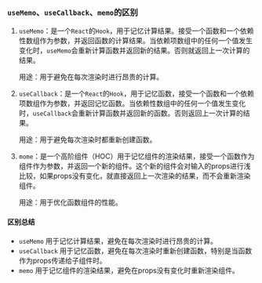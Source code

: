 ### `useMemo`、`useCallback`、`memo`的区别

1. `useMemo`：是一个`React`的`Hook`，用于记忆计算结果。接受一个函数和一个依赖性数组作为参数，并返回函数的计算结果。当依赖项数组中的任何一个值发生变化时，`useMemo`会重新计算函数并返回新的结果。否则就返回上一次计算的结果。

   用途：用于避免在每次渲染时进行昂贵的计算。

2. `useCallback`：是一个`React`的`Hook`，用于记忆函数，接受一个函数和一个依赖项数组作为参数，并返回记忆函数。当依赖性数组中的任何一个值发生变化时，`useCallback`会重新计算函数并返回新的函数。否则返回上一次计算的结果。

   用途：用于避免每次渲染时都重新创建函数。

3. `mome`：是一个高阶组件（HOC）用于记忆组件的渲染结果，接受一个函数作为组件作为参数，并返回一个新的组件。这个新的组件会对输入的props进行浅比较，如果props没有变化，就直接返回上一次渲染的结果，而不会重新渲染组件。

   用途：用于优化函数组件的性能。



#### 区别总结

- `useMemo` 用于记忆计算结果，避免在每次渲染时进行昂贵的计算。
- `useCallback` 用于记忆函数，避免在每次渲染时重新创建函数，特别是当函数作为props传递给子组件时。
- `memo` 用于记忆组件的渲染结果，避免在props没有变化时重新渲染组件。